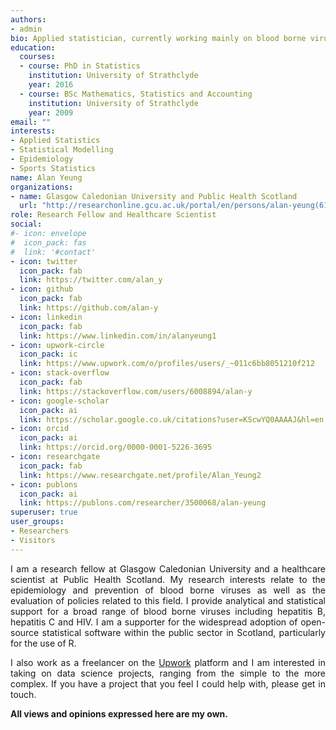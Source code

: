 ```yaml
---
authors:
- admin
bio: Applied statistician, currently working mainly on blood borne viruses and drugs. Supporter of all things R.
education:
  courses:
  - course: PhD in Statistics
    institution: University of Strathclyde
    year: 2016
  - course: BSc Mathematics, Statistics and Accounting
    institution: University of Strathclyde
    year: 2009
email: ""
interests:
- Applied Statistics
- Statistical Modelling
- Epidemiology
- Sports Statistics
name: Alan Yeung
organizations:
- name: Glasgow Caledonian University and Public Health Scotland
  url: "http://researchonline.gcu.ac.uk/portal/en/persons/alan-yeung(614524b9-0129-49e1-802b-34bf2f9f7c8c).html"
role: Research Fellow and Healthcare Scientist
social:
#- icon: envelope
#  icon_pack: fas
#  link: '#contact'
- icon: twitter
  icon_pack: fab
  link: https://twitter.com/alan_y
- icon: github
  icon_pack: fab
  link: https://github.com/alan-y
- icon: linkedin
  icon_pack: fab
  link: https://www.linkedin.com/in/alanyeung1
- icon: upwork-circle
  icon_pack: ic
  link: https://www.upwork.com/o/profiles/users/_~011c6bb8051210f212
- icon: stack-overflow
  icon_pack: fab
  link: https://stackoverflow.com/users/6008894/alan-y
- icon: google-scholar
  icon_pack: ai
  link: https://scholar.google.co.uk/citations?user=KScwYQ0AAAAJ&hl=en
- icon: orcid
  icon_pack: ai
  link: https://orcid.org/0000-0001-5226-3695
- icon: researchgate
  icon_pack: fab
  link: https://www.researchgate.net/profile/Alan_Yeung2
- icon: publons
  icon_pack: ai
  link: https://publons.com/researcher/3500068/alan-yeung
superuser: true
user_groups:
- Researchers
- Visitors
---
```


<DIV align="justify">
I am a research fellow at Glasgow Caledonian University and a healthcare scientist at Public Health Scotland. My research interests relate to the epidemiology and prevention of blood borne viruses as well as the evaluation of policies related to this field. I provide analytical and statistical support for a broad range of blood borne viruses including hepatitis B, hepatitis C and HIV. I am a supporter for the widespread adoption of open-source statistical software within the public sector in Scotland, particularly for the use of R.  
  
I also work as a freelancer on the [Upwork](https://www.upwork.com/o/profiles/users/_~011c6bb8051210f212) platform and I am interested in taking on data science projects, ranging from the simple to the more complex. If you have a project that you feel I could help with, please get in touch.  
  
**All views and opinions expressed here are my own.**
</DIV>
